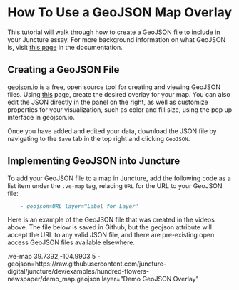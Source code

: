 # How To Use a GeoJSON Map Overlay

This tutorial will walk through how to create a GeoJSON file to include in your Juncture essay. For more background information on what GeoJSON is, visit [this page](https://juncture-digital.org/resources/geojson) in the documentation.

## Creating a GeoJSON File
[geojson.io](https://geojson.io/#map=2/0/20) is a free, open source tool for creating and viewing GeoJSON files. Using [this](https://geojson.io/#map=2/0/20) page, create the desired overlay for your map. You can also edit the JSON directly in the panel on the right, as well as customize properties for your visualization, such as color and fill size, using the pop up interface in geojson.io.

<ve-media src="gh:juncture-digital/media/videos/geojson1.gif" no-caption no-info-icon width="60%"></ve-media>

<ve-media src="gh:juncture-digital/media/videos/geojson2.gif" no-caption no-info-icon width="60%"></ve-media>

Once you have added and edited your data, download the JSON file by navigating to the `Save` tab in the top right and clicking `GeoJSON`.

<ve-media src="gh:juncture-digital/media/videos/geojson_save.gif" no-caption no-info-icon width="60%"></ve-media>

## Implementing GeoJSON into Juncture
To add your GeoJSON file to a map in Juncture, add the following code as a list item under the `.ve-map` tag, relacing `URL` for the URL to your GeoJSON file:
``` markdown
    - geojson=URL layer="Label for Layer"
```

Here is an example of the GeoJSON file that was created in the videos above. The file below is saved in Github, but the geojson attribute will accept the URL to any valid JSON file, and there are pre-existing open access GeoJSON files available elsewhere.

<ve-snippet label="Map with a GeoJSON overlay">
    .ve-map 39.7392,-104.9903 5
        - geojson=https://raw.githubusercontent.com/juncture-digital/juncture/dev/examples/hundred-flowers-newspaper/demo_map.geojson layer="Demo GeoJSON Overlay"
</ve-snippet>
